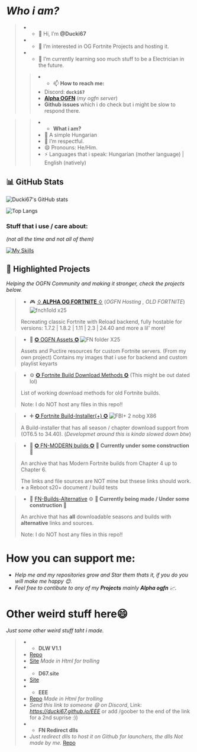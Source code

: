 # _Who i am?_


>- - 👋 Hi, I’m **@Ducki67**                                                    
>- - 👀 I’m interested in OG Fortnite Projects and hosting it.
>- - 🌱 I’m currently learning soo much stuff to be a Electrician in the future.
>
>>- - 📫 **How to reach me:**
>>  - Discord: **`ducki67`**
>>  - [**Alpha OGFN**](https://discord.gg/292V4yQnuk) (*my ogfn server*)
>>  - **Github issues** which i do check but i might be slow to respond there.

>>- - **What i am?**
>>  - 🤲 A simple Hungarian 
>> - 💞️ I’m respectful.
>> - 😄 Pronouns: He/Him.
>> - ⚡ Languages that i speak: Hungarian (mother language) | English (natively)

                                                   


## 📊 GitHub Stats

  ![Ducki67's GitHub stats](https://github-readme-stats.vercel.app/api?username=Ducki67&show_icons=true&theme=tokyonight&hide=issues)

  ![Top Langs](https://github-readme-stats.vercel.app/api/top-langs/?username=Ducki67&layout=compact&theme=tokyonight)

### Stuff that i use / care about:

*(not all the time and not all of them)*

[![My Skills](https://skillicons.dev/icons?i=vscode,visualstudio,nodejs,discordjs,js,html,cpp,cs,mongodb,gmail,discord,&perline=4)](https://skillicons.dev)


## 📌 Highlighted Projects

*Helping the OGFN Community and making it stronger, check the projects below.*
 

 >- 🎮 [**♢ ALPHA OG FORTNITE ♢**](https://github.com/Ducki67/Alpha-OG-Fortnite) (*OGFN Hosting , OLD FORTNITE*)
![fnch1old x25](https://github.com/user-attachments/assets/43dbb773-d309-4cff-af48-662fd6f98055)
>
>Recreating classic Fortnite with Reload backend, fully hostable for versions: 1.7.2 | 1.8.2 | 1.11 | 2.3 | 24.40 and more a lil' more!

 >- 📁  [✪ OGFN Assets ✪](https://github.com/Ducki67/ogfn-assets)  ![FN folder X25](https://github.com/user-attachments/assets/531d7eb4-ce0d-445f-a803-b8c2817353bf)
 >
 > Assets and Puctire resources for custom Fortnite servers. (From my own project)
>Contains my images that i use for backend and custom playlist keyarts


>- ⚙️  [✪ Fortnite Build Download Methods ✪](https://github.com/Ducki67/Fortnite-Build-Download-methods)  (This might be out dated lol)
>
>List of working download methods for old Fortnite builds.
>
>Note: I do NOT host any files in this repo!!

> - ➕ [✪ Fortnite Build-Installer(+) ✪](https://github.com/Ducki67/Fortnite-Build-Installer-Plus)
![FBI+ 2 nobg X86](https://github.com/user-attachments/assets/118def08-a985-4da3-8621-eeff9d970537)
>
>A Build-installer that has all season / chapter download support from (OT6.5 to 34.40). (*Developmet around this is kinda slowed down btw*)

>- 📁 [✪ FN-MODERN builds ✪](https://github.com/Ducki67/FN-Modern-builds) __🚧 Currently under some construction 🚧__
>
>An archive that has Modern Fortnite builds from Chapter 4 up to Chapter 6.
>
>The links and file sources are NOT mine but thsese links should work.
> **+** a Reboot s20+ document / build tests

>- 📁 [FN-Builds-Alternative](https://github.com/Ducki67/FN-Builds-Alternative) ⚙️
__🚧 Currently being made /  Under some construction 🚧__
>
>An archive that has **all** downloadable seasons and builds with **alternative** links and sources.
>
>Note: I do NOT host any files in this repo!!


# How you can support me:

 - *Help me and my repositories grow and Star them thats it, if you do you will make me happy 😊.*
 - *Feel free to contibute to any of my **Projects** mainly **Alpha ogfn** 📈.*


# Other weird stuff here😄

*Just some other weird stuff taht i made.*
>- - **DLW V1.1**
>- [Repo](https://github.com/Ducki67/DLW_CheatV1.1)
>- [Site](https://ducki67.github.io/DLW_CheatV1.1) _Made in Html for trolling_
>- - **D67.site**
>- [Site](https://ducki67.github.io/D67.site/)
>- - **EEE**
>- [Repo](https://github.com/Ducki67/EEE) _Made in Html for trolling_
>- *Send this link to someone 😄 on Discord*, Link: *https://ducki67.github.io/EEE* or add /goober to the end of the link for a 2nd suprise :))
>- - **FN Redirect dlls**
>- *Just redirect dlls to host it on Github for launchers, the dlls Not made by me.* [Repo](https://github.com/Ducki67/Fortnite-redirect-dlls)



<!---
Ducki67/Ducki67 is a ✨ special ✨ repository because its `README.md` (this file) appears on your GitHub profile.
You can click the Preview link to take a look at your changes.
--->
